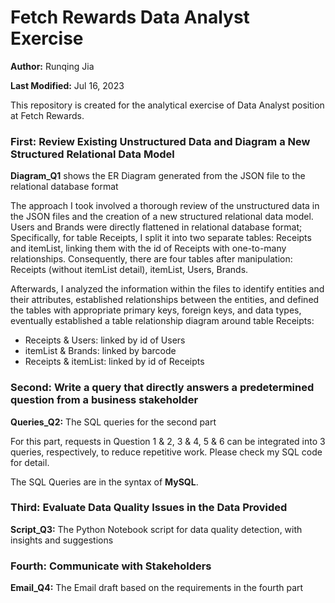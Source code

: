 # Fetch Rewards Data Analyst Exercise
__Author:__ Runqing Jia

__Last Modified:__ Jul 16, 2023

This repository is created for the analytical exercise of Data Analyst position at Fetch Rewards.

### First: Review Existing Unstructured Data and Diagram a New Structured Relational Data Model
__Diagram_Q1__ shows the ER Diagram generated from the JSON file to the relational database format

The approach I took involved a thorough review of the unstructured data in the JSON files and the creation of a new structured relational data model. Users and Brands were directly flattened in relational database format; Specifically, for table Receipts, I split it into two separate tables: Receipts and itemList, linking them with the id of Receipts with one-to-many relationships. Consequently, there are four tables after manipulation: Receipts (without itemList detail), itemList, Users, Brands.

Afterwards, I analyzed the information within the files to identify entities and their attributes, established relationships between the entities, and defined the tables with appropriate primary keys, foreign keys, and data types, eventually established a table relationship diagram around table Receipts:

- Receipts & Users: linked by id of Users
- itemList & Brands: linked by barcode
- Receipts & itemList: linked by id of Receipts


### Second: Write a query that directly answers a predetermined question from a business stakeholder
__Queries_Q2:__ The SQL queries for the second part

For this part, requests in Question 1 & 2, 3 & 4, 5 & 6 can be integrated into 3 queries, respectively, to reduce repetitive work. Please check my SQL code for detail.

The SQL Queries are in the syntax of __MySQL__.

### Third: Evaluate Data Quality Issues in the Data Provided
__Script_Q3:__ The Python Notebook script for data quality detection, with insights and suggestions

### Fourth: Communicate with Stakeholders
__Email_Q4:__ The Email draft based on the requirements in the fourth part
